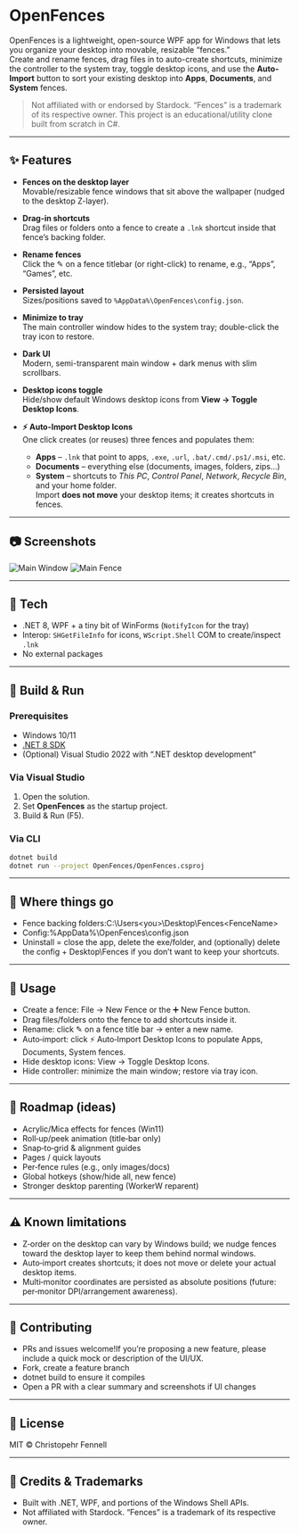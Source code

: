 # OpenFences

OpenFences is a lightweight, open-source WPF app for Windows that lets you organize your desktop into movable, resizable “fences.”  
Create and rename fences, drag files in to auto-create shortcuts, minimize the controller to the system tray, toggle desktop icons, and use the **Auto-Import** button to sort your existing desktop into **Apps**, **Documents**, and **System** fences.

> Not affiliated with or endorsed by Stardock. “Fences” is a trademark of its respective owner. This project is an educational/utility clone built from scratch in C#.

---

## ✨ Features

- **Fences on the desktop layer**  
  Movable/resizable fence windows that sit above the wallpaper (nudged to the desktop Z-layer).

- **Drag-in shortcuts**  
  Drag files or folders onto a fence to create a `.lnk` shortcut inside that fence’s backing folder.

- **Rename fences**  
  Click the ✎ on a fence titlebar (or right-click) to rename, e.g., “Apps”, “Games”, etc.

- **Persisted layout**  
  Sizes/positions saved to `%AppData%\OpenFences\config.json`.

- **Minimize to tray**  
  The main controller window hides to the system tray; double-click the tray icon to restore.

- **Dark UI**  
  Modern, semi-transparent main window + dark menus with slim scrollbars.

- **Desktop icons toggle**  
  Hide/show default Windows desktop icons from **View → Toggle Desktop Icons**.

- **⚡ Auto-Import Desktop Icons**  
  One click creates (or reuses) three fences and populates them:
  - **Apps** – `.lnk` that point to apps, `.exe`, `.url`, `.bat/.cmd/.ps1/.msi`, etc.
  - **Documents** – everything else (documents, images, folders, zips…)
  - **System** – shortcuts to *This PC*, *Control Panel*, *Network*, *Recycle Bin*, and your home folder.  
  Import **does not move** your desktop items; it creates shortcuts in fences.

---

## 📷 Screenshots

![Main Window](/OpenFences/docs/Screenshot-1 "Main Window")
![Main Fence](/OpenFences/docs/Screenshot-2 "Main Fence")

---

## 🧰 Tech

- .NET 8, WPF + a tiny bit of WinForms (`NotifyIcon` for the tray)
- Interop: `SHGetFileInfo` for icons, `WScript.Shell` COM to create/inspect `.lnk`
- No external packages

---

## 🔧 Build & Run

### Prerequisites
- Windows 10/11
- [.NET 8 SDK](https://dotnet.microsoft.com/download)
- (Optional) Visual Studio 2022 with “.NET desktop development”

### Via Visual Studio
1. Open the solution.
2. Set **OpenFences** as the startup project.
3. Build & Run (F5).

### Via CLI
```bash
dotnet build
dotnet run --project OpenFences/OpenFences.csproj
```

---

## 📁 Where things go

- Fence backing folders:C:\Users\<you>\Desktop\Fences\<FenceName>
- Config:%AppData%\OpenFences\config.json
- Uninstall = close the app, delete the exe/folder, and (optionally) delete the config + Desktop\Fences if you don’t want to keep your shortcuts.

---

## 🚀 Usage

- Create a fence: File → New Fence or the ➕ New Fence button.
- Drag files/folders onto the fence to add shortcuts inside it.
- Rename: click ✎ on a fence title bar → enter a new name.
- Auto‑import: click ⚡ Auto‑Import Desktop Icons to populate Apps, Documents, System fences.
- Hide desktop icons: View → Toggle Desktop Icons.
- Hide controller: minimize the main window; restore via tray icon.

---

## 🧭 Roadmap (ideas)
- Acrylic/Mica effects for fences (Win11)
- Roll‑up/peek animation (title‑bar only)
- Snap‑to‑grid & alignment guides
- Pages / quick layouts
- Per‑fence rules (e.g., only images/docs)
- Global hotkeys (show/hide all, new fence)
- Stronger desktop parenting (WorkerW reparent)

---

## ⚠️ Known limitations
- Z‑order on the desktop can vary by Windows build; we nudge fences toward the desktop layer to keep them behind normal windows.
- Auto‑import creates shortcuts; it does not move or delete your actual desktop items.
- Multi‑monitor coordinates are persisted as absolute positions (future: per‑monitor DPI/arrangement awareness).

---

## 🤝 Contributing

- PRs and issues welcome!If you’re proposing a new feature, please include a quick mock or description of the UI/UX.
- Fork, create a feature branch
- dotnet build to ensure it compiles
- Open a PR with a clear summary and screenshots if UI changes

---

## 📝 License

MIT © Christopehr Fennell

---

## 🙏 Credits & Trademarks

- Built with .NET, WPF, and portions of the Windows Shell APIs.
- Not affiliated with Stardock. “Fences” is a trademark of its respective owner.
